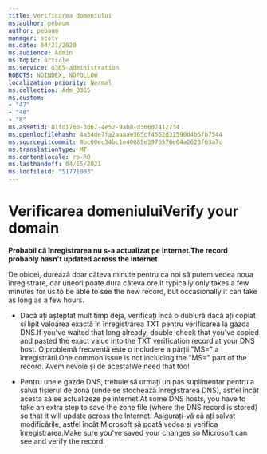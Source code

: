 ```yaml
---
title: Verificarea domeniului
ms.author: pebaum
author: pebaum
manager: scotv
ms.date: 04/21/2020
ms.audience: Admin
ms.topic: article
ms.service: o365-administration
ROBOTS: NOINDEX, NOFOLLOW
localization_priority: Normal
ms.collection: Adm_O365
ms.custom:
- "47"
- "48"
- "8"
ms.assetid: 81fd176b-3d67-4e52-9ab8-d36602412734
ms.openlocfilehash: 4a34de7fa2aaaae365cf4562d31590d4b5fb7544
ms.sourcegitcommit: 8bc60ec34bc1e40685e3976576e04a2623f63a7c
ms.translationtype: MT
ms.contentlocale: ro-RO
ms.lasthandoff: 04/15/2021
ms.locfileid: "51771003"
---
```

# <a name="verify-your-domain"></a><span data-ttu-id="94969-102">Verificarea domeniului</span><span class="sxs-lookup"><span data-stu-id="94969-102">Verify your domain</span></span>

 <span data-ttu-id="94969-103">**Probabil că înregistrarea nu s-a actualizat pe internet.**</span><span class="sxs-lookup"><span data-stu-id="94969-103">**The record probably hasn't updated across the Internet.**</span></span>
  
<span data-ttu-id="94969-104">De obicei, durează doar câteva minute pentru ca noi să putem vedea noua înregistrare, dar uneori poate dura câteva ore.</span><span class="sxs-lookup"><span data-stu-id="94969-104">It typically only takes a few minutes for us to be able to see the new record, but occasionally it can take as long as a few hours.</span></span> 
  
- <span data-ttu-id="94969-105">Dacă ați așteptat mult timp deja, verificați încă o dublură dacă ați copiat și lipit valoarea exactă în înregistrarea TXT pentru verificarea la gazda DNS.</span><span class="sxs-lookup"><span data-stu-id="94969-105">If you've waited that long already, double-check that you've copied and pasted the exact value into the TXT verification record at your DNS host.</span></span> <span data-ttu-id="94969-106">O problemă frecventă este o includere a părții "MS=" a înregistrării.</span><span class="sxs-lookup"><span data-stu-id="94969-106">One common issue is not including the "MS=" part of the record.</span></span> <span data-ttu-id="94969-107">Avem nevoie și de acesta!</span><span class="sxs-lookup"><span data-stu-id="94969-107">We need that too!</span></span>

- <span data-ttu-id="94969-108">Pentru unele gazde DNS, trebuie să urmați un pas suplimentar pentru a salva fișierul de zonă (unde se stochează înregistrarea DNS), astfel încât acesta să se actualizeze pe internet.</span><span class="sxs-lookup"><span data-stu-id="94969-108">At some DNS hosts, you have to take an extra step to save the zone file (where the DNS record is stored) so that it will update across the Internet.</span></span> <span data-ttu-id="94969-109">Asigurați-vă că ați salvat modificările, astfel încât Microsoft să poată vedea și verifica înregistrarea.</span><span class="sxs-lookup"><span data-stu-id="94969-109">Make sure you've saved your changes so Microsoft can see and verify the record.</span></span>
